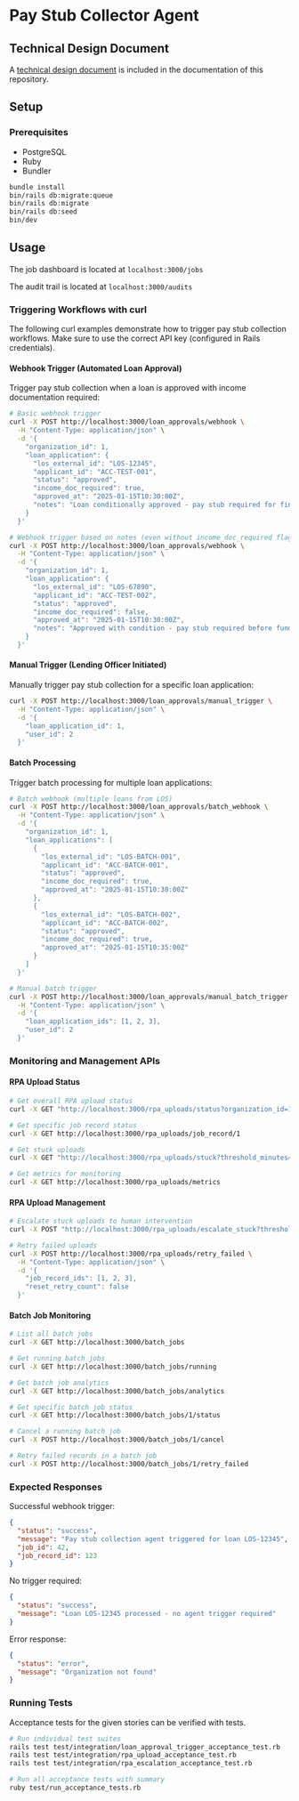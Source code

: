 # Pay Stub Collector Agent

## Technical Design Document

A [technical design document](docs/technical_design_document.md) is included in the documentation of this repository.

## Setup

### Prerequisites

- PostgreSQL
- Ruby
- Bundler

```sh
bundle install
bin/rails db:migrate:queue
bin/rails db:migrate
bin/rails db:seed
bin/dev
```

## Usage

The job dashboard is located at `localhost:3000/jobs`

The audit trail is located at `localhost:3000/audits`

### Triggering Workflows with curl

The following curl examples demonstrate how to trigger pay stub collection workflows. Make sure to use the correct API key (configured in Rails credentials).

#### Webhook Trigger (Automated Loan Approval)

Trigger pay stub collection when a loan is approved with income documentation required:

```bash
# Basic webhook trigger
curl -X POST http://localhost:3000/loan_approvals/webhook \
  -H "Content-Type: application/json" \
  -d '{
    "organization_id": 1,
    "loan_application": {
      "los_external_id": "LOS-12345",
      "applicant_id": "ACC-TEST-001",
      "status": "approved",
      "income_doc_required": true,
      "approved_at": "2025-01-15T10:30:00Z",
      "notes": "Loan conditionally approved - pay stub required for final verification"
    }
  }'

# Webhook trigger based on notes (even without income_doc_required flag)
curl -X POST http://localhost:3000/loan_approvals/webhook \
  -H "Content-Type: application/json" \
  -d '{
    "organization_id": 1,
    "loan_application": {
      "los_external_id": "LOS-67890",
      "applicant_id": "ACC-TEST-002",
      "status": "approved",
      "income_doc_required": false,
      "approved_at": "2025-01-15T10:30:00Z",
      "notes": "Approved with condition - pay stub required before funding"
    }
  }'
```

#### Manual Trigger (Lending Officer Initiated)

Manually trigger pay stub collection for a specific loan application:

```bash
curl -X POST http://localhost:3000/loan_approvals/manual_trigger \
  -H "Content-Type: application/json" \
  -d '{
    "loan_application_id": 1,
    "user_id": 2
  }'
```

#### Batch Processing

Trigger batch processing for multiple loan applications:

```bash
# Batch webhook (multiple loans from LOS)
curl -X POST http://localhost:3000/loan_approvals/batch_webhook \
  -H "Content-Type: application/json" \
  -d '{
    "organization_id": 1,
    "loan_applications": [
      {
        "los_external_id": "LOS-BATCH-001",
        "applicant_id": "ACC-BATCH-001",
        "status": "approved",
        "income_doc_required": true,
        "approved_at": "2025-01-15T10:30:00Z"
      },
      {
        "los_external_id": "LOS-BATCH-002",
        "applicant_id": "ACC-BATCH-002",
        "status": "approved",
        "income_doc_required": true,
        "approved_at": "2025-01-15T10:35:00Z"
      }
    ]
  }'

# Manual batch trigger
curl -X POST http://localhost:3000/loan_approvals/manual_batch_trigger \
  -H "Content-Type: application/json" \
  -d '{
    "loan_application_ids": [1, 2, 3],
    "user_id": 2
  }'
```

### Monitoring and Management APIs

#### RPA Upload Status

```bash
# Get overall RPA upload status
curl -X GET "http://localhost:3000/rpa_uploads/status?organization_id=1"

# Get specific job record status
curl -X GET http://localhost:3000/rpa_uploads/job_record/1

# Get stuck uploads
curl -X GET "http://localhost:3000/rpa_uploads/stuck?threshold_minutes=30"

# Get metrics for monitoring
curl -X GET http://localhost:3000/rpa_uploads/metrics
```

#### RPA Upload Management

```bash
# Escalate stuck uploads to human intervention
curl -X POST "http://localhost:3000/rpa_uploads/escalate_stuck?threshold_minutes=30"

# Retry failed uploads
curl -X POST http://localhost:3000/rpa_uploads/retry_failed \
  -H "Content-Type: application/json" \
  -d '{
    "job_record_ids": [1, 2, 3],
    "reset_retry_count": false
  }'
```

#### Batch Job Monitoring

```bash
# List all batch jobs
curl -X GET http://localhost:3000/batch_jobs

# Get running batch jobs
curl -X GET http://localhost:3000/batch_jobs/running

# Get batch job analytics
curl -X GET http://localhost:3000/batch_jobs/analytics

# Get specific batch job status
curl -X GET http://localhost:3000/batch_jobs/1/status

# Cancel a running batch job
curl -X POST http://localhost:3000/batch_jobs/1/cancel

# Retry failed records in a batch job
curl -X POST http://localhost:3000/batch_jobs/1/retry_failed
```

### Expected Responses

Successful webhook trigger:
```json
{
  "status": "success",
  "message": "Pay stub collection agent triggered for loan LOS-12345",
  "job_id": 42,
  "job_record_id": 123
}
```

No trigger required:
```json
{
  "status": "success",
  "message": "Loan LOS-12345 processed - no agent trigger required"
}
```

Error response:
```json
{
  "status": "error",
  "message": "Organization not found"
}
```

### Running Tests

Acceptance tests for the given stories can be verified with tests.

```sh
# Run individual test suites
rails test test/integration/loan_approval_trigger_acceptance_test.rb
rails test test/integration/rpa_upload_acceptance_test.rb  
rails test test/integration/rpa_escalation_acceptance_test.rb

# Run all acceptance tests with summary
ruby test/run_acceptance_tests.rb
```
